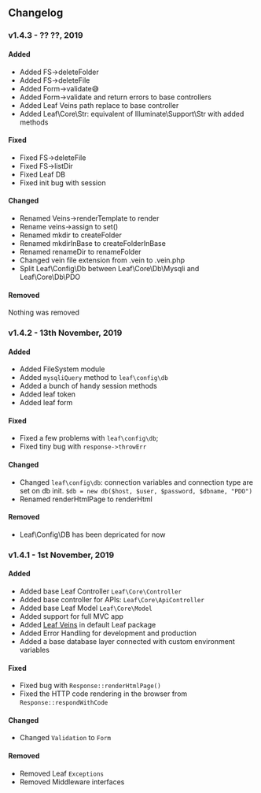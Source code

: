 ## Changelog
### v1.4.3 - ?? ??, 2019
#### Added
- Added FS->deleteFolder
- Added FS->deleteFile
- Added Form->validate😅
- Added Form->validate and return errors to base controllers
- Added Leaf Veins path replace to base controller
- Added Leaf\Core\Str: equivalent of Illuminate\Support\Str with added methods


#### Fixed
- Fixed FS->deleteFile
- Fixed FS->listDir
- Fixed Leaf DB
- Fixed init bug with session


#### Changed
- Renamed Veins->renderTemplate to render
- Rename veins->assign to set()
- Renamed mkdir to createFolder
- Renamed mkdirInBase to createFolderInBase
- Renamed renameDir to renameFolder
- Changed vein file extension from .vein to .vein.php
- Split Leaf\Config\Db between Leaf\Core\Db\Mysqli and Leaf\Core\Db\PDO


#### Removed
Nothing was removed



### v1.4.2 - 13th November, 2019
#### Added
- Added FileSystem module
- Added `mysqliQuery` method to `leaf\config\db`
- Added a bunch of handy session methods
- Added leaf token
- Added leaf form


#### Fixed
- Fixed  a few problems with `leaf\config\db`;
- Fixed tiny bug with `response->throwErr`


#### Changed
- Changed `leaf\config\db`: connection variables and connection type are set on db init. `$db = new db($host, $user, $password, $dbname, "PDO")`
- Renamed renderHtmlPage to renderHtml


#### Removed
- Leaf\Config\DB has been depricated for now




### v1.4.1 - 1st November, 2019
#### Added
- Added base Leaf Controller `Leaf\Core\Controller`
- Added base controller for APIs: `Leaf\Core\ApiController`
- Added base Leaf Model `Leaf\Core\Model`
- Added support for full MVC app
- Added [Leaf Veins](https://github.com/leafsphp/veins) in default Leaf package
- Added Error Handling for development and production
- Added a base database layer connected with custom environment variables


#### Fixed
- Fixed bug with `Response::renderHtmlPage()`
- Fixed the HTTP code rendering in the browser from `Response::respondWithCode`


#### Changed
- Changed `Validation` to `Form`


#### Removed
- Removed Leaf `Exceptions`
- Removed Middleware interfaces